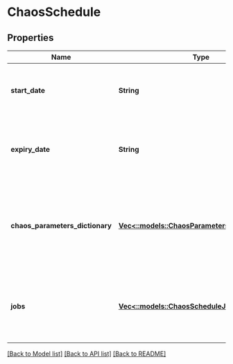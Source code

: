 # ChaosSchedule

## Properties
Name | Type | Description | Notes
------------ | ------------- | ------------- | -------------
**start_date** | **String** | The date and time Chaos will start using this schedule. | [optional] [default to null]
**expiry_date** | **String** | The date and time Chaos will continue to use this schedule until. | [optional] [default to null]
**chaos_parameters_dictionary** | [**Vec<::models::ChaosParametersDictionaryItem>**](ChaosParametersDictionaryItem.md) | A mapping of string names to Chaos Parameters to be referenced by Chaos Schedule Jobs. | [optional] [default to null]
**jobs** | [**Vec<::models::ChaosScheduleJob>**](ChaosScheduleJob.md) | A list of all Chaos Schedule Jobs that will be automated by the schedule. | [optional] [default to null]

[[Back to Model list]](../README.md#documentation-for-models) [[Back to API list]](../README.md#documentation-for-api-endpoints) [[Back to README]](../README.md)


